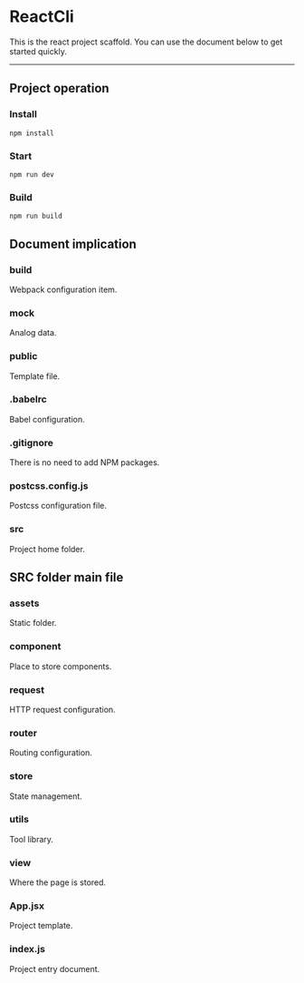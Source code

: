 # ReactCli
This is the react project scaffold.
You can use the document below to get started quickly.
***
## Project operation

### Install
```
npm install
```
### Start
```
npm run dev
```
### Build
```
npm run build
```
## Document implication

### build
Webpack configuration item.
### mock
Analog data.
### public
Template file.
### .babelrc
Babel configuration.
### .gitignore
There is no need to add NPM packages.
### postcss.config.js
Postcss configuration file.
### src
Project home folder.

## SRC folder main file

### assets
Static folder.
### component
Place to store components.
### request
HTTP request configuration.
### router
Routing configuration.
### store
State management.
### utils
Tool library.
### view
Where the page is stored.
### App.jsx
Project template.
### index.js
Project entry document.